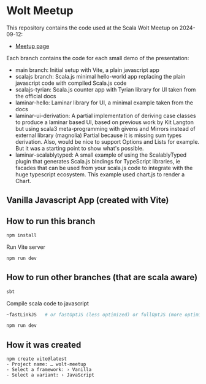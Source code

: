 
# Wolt Meetup

This repository contains the code used at the Scala Wolt Meetup on 2024-09-12:

- [Meetup page](https://www.meetup.com/scala-stockholm/events/301871841/)

Each branch contains the code for each small demo of the presentation:
- main branch: Initial setup with Vite, a plain javascript app
- scalajs branch: Scala.js minimal hello-world app replacing the plain javascript code with compiled Scala.js code
- scalajs-tyrian: Scala.js counter app with Tyrian library for UI taken from the official docs
- laminar-hello: Laminar library for UI, a minimal example taken from the docs
- laminar-ui-derivation: A partial implementation of deriving case classes to produce a laminar based UI, based on previous work by Kit Langton but using scala3 meta-programming with givens and Mirrors instead of external library (magnolia)
  Partial because it is missing sum types derivation. Also, would be nice to support Options and Lists for example. But it was a starting point to show what's possible.
- laminar-scalablytyped: A small example of using the ScalablyTyped plugin that generates Scala.js bindings for TypeScript libraries, ie facades that can be used from your scala.js code to integrate with the huge typescript ecosystem. This example used chart.js to render a Chart.


## Vanilla Javascript App (created with Vite)

## How to run this branch

```bash
npm install
```

Run Vite server
```bash
npm run dev
```

## How to run other branches (that are scala aware)
```bash
sbt
```

Compile scala code to javascript
```bash
~fastLinkJS   # or fastOptJS (less optimized) or fullOptJS (more optimized)
```

```bash
npm run dev
```



## How it was created

```code
npm create vite@latest
- Project name: … wolt-meetup
- Select a framework: › Vanilla
- Select a variant: › JavaScript
